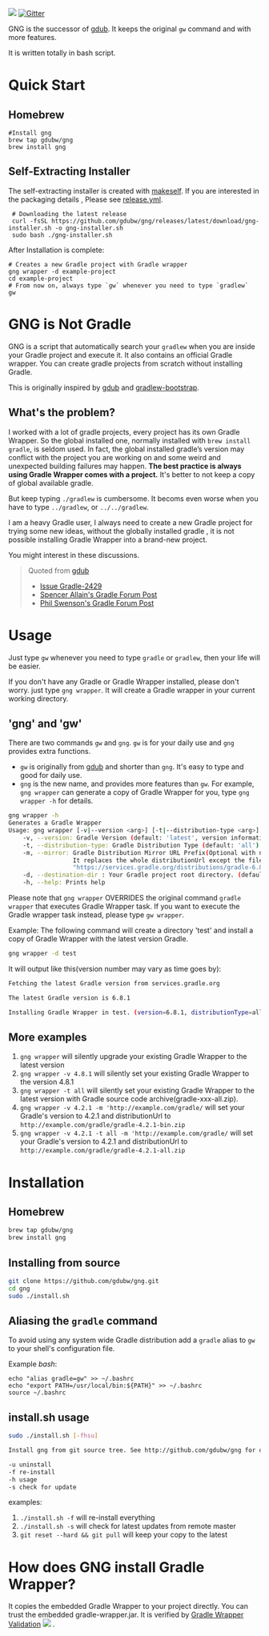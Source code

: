![](https://github.com/dantesun/gng/workflows/Validate%20Gradle%20Wrapper/badge.svg) [![Gitter](https://badges.gitter.im/gdubw/community.svg)](https://gitter.im/gdubw/community?utm_source=badge&utm_medium=badge&utm_campaign=pr-badge)

GNG is the successor of [gdub](https://www.gdub.rocks). It keeps the original `gw` command and with more features.

It is written totally in bash script.

# Quick Start

## Homebrew

```shell
#Install gng
brew tap gdubw/gng
brew install gng
```

## Self-Extracting Installer

The self-extracting installer is created with [makeself](https://github.com/megastep/makeself). If you are interested in
the packaging details , Please see [release.yml](../.github/workflows/release.yml).

```shell
 # Downloading the latest release
 curl -fsSL https://github.com/gdubw/gng/releases/latest/download/gng-installer.sh -o gng-installer.sh
 sudo bash ./gng-installer.sh
```

After Installation is complete:

```shell
# Creates a new Gradle project with Gradle wrapper
gng wrapper -d example-project
cd example-project
# From now on, always type `gw` whenever you need to type `gradlew`
gw
```

# GNG is Not Gradle

GNG is a script that automatically search your `gradlew` when you are inside your Gradle project and execute it. It also
contains an official Gradle wrapper. You can create gradle projects from scratch without installing Gradle.

This is originally inspired by [gdub](https://www.gdub.rocks/)
and [gradlew-bootstrap](https://github.com/viphe/gradlew-bootstrap).

## What's the problem?

I worked with a lot of gradle projects, every project has its own Gradle Wrapper. So the global installed one, normally
installed with `brew install gradle`, is seldom used. In fact, the global installed gradle’s version may conflict with
the project you are working on and some weird and unexpected building failures may happen. **The best practice is always
using Gradle Wrapper comes with a project.** It's better to not keep a copy of global available gradle.

But keep typing `./gradlew` is cumbersome. It becoms even worse when you have to type `../gradlew`, or `../../gradlew`.

I am a heavy Gradle user, I always need to create a new Gradle project for trying some new ideas, without the globally
installed gradle , it is not possible installing Gradle Wrapper into a brand-new project.

You might interest in these discussions.
>
> Quoted from [gdub](https://gdub.rocks)
>
> - [Issue Gradle-2429](http://issues.gradle.org/browse/Gradle-2429)
> - [Spencer Allain's Gradle Forum Post](http://gsfn.us/t/33g0l)
> - [Phil Swenson's Gradle Forum Post](http://gsfn.us/t/39h67)
>

# Usage

Just type `gw` whenever you need to type `gradle` or `gradlew`, then your life will be easier.

If you don't have any Gradle or Gradle Wrapper installed, please don't worry. just type `gng wrapper`. It will create a
Gradle wrapper in your current working directory.

## 'gng' and 'gw'

There are two commands `gw` and `gng`. `gw` is for your daily use and `gng` provides extra functions.

* `gw` is originally from [gdub](http://gdub.rocks) and shorter than `gng`. It's easy to type and good for daily use.
* `gng` is the new name, and provides more features than `gw`. For example, `gng wrapper` can generate a copy of Gradle
  Wrapper for you, type `gng wrapper -h` for details.

```bash
gng wrapper -h
Generates a Gradle Wrapper
Usage: gng wrapper [-v|--version <arg>] [-t|--distribution-type <arg>] [-m|--mirror <arg>] [-h|--help] [ -d|--destination-dir <arg>
	-v, --version: Gradle Version (default: 'latest', version information is from https://services.gradle.org/versions/current, visit https://services.gradle.org/versions/all for all available versions)
	-t, --distribution-type: Gradle Distribution Type (default: 'all')
	-m, --mirror: Gradle Distribution Mirror URL Prefix(Optional with no default value, The url prefix replaces https://services.gradle.org/distributions/)
	              It replaces the whole distributionUrl except the file part in a URL. For example, if specify '-m "https://example.com/gradle/"', then
	              "https://services.gradle.org/distributions/gradle-6.8-all.zip" will become "https://example.com/gradle/gradle-6.8-all.zip"
	-d, --destination-dir : Your Gradle project root directory. (default: 'Your current working directory retrieved using ${PWD}')
	-h, --help: Prints help
```

Please note that `gng wrapper` OVERRIDES the original command `gradle wrapper` that executes Gradle Wrapper task. If you
want to execute the Gradle wrapper task instead, please type `gw wrapper`.

Example: The following command will create a directory 'test' and install a copy of Gradle Wrapper with the latest
version Gradle.

```bash
gng wrapper -d test
```

It will output like this(version number may vary as time goes by):

```bash
Fetching the latest Gradle version from services.gradle.org

The latest Gradle version is 6.8.1

Installing Gradle Wrapper in test. (version=6.8.1, distributionType=all, mirrorUrl=<Not Specified>)
```

## More examples

1. `gng wrapper` will silently upgrade your existing Gradle Wrapper to the latest version
2. `gng wrapper -v 4.8.1` will silently set your existing Gradle Wrapper to the version 4.8.1
3. `gng wrapper -t all` will silently set your existing Gradle Wrapper to the latest version with Gradle source code
   archive(gradle-xxx-all.zip).
4. `gng wrapper -v 4.2.1 -m 'http://example.com/gradle/` will set your Gradle's version to 4.2.1 and distributionUrl
   to `http://example.com/gradle/gradle-4.2.1-bin.zip`
5. `gng wrapper -v 4.2.1 -t all -m 'http://example.com/gradle/` will set your Gradle's version to 4.2.1 and
   distributionUrl to `http://example.com/gradle/gradle-4.2.1-all.zip`

# Installation

## Homebrew

```bash
brew tap gdubw/gng
brew install gng
```

## Installing from source

```bash
git clone https://github.com/gdubw/gng.git
cd gng
sudo ./install.sh
```

## Aliasing the `gradle` command

To avoid using any system wide Gradle distribution add a `gradle` alias to `gw` to your shell's configuration file.

Example *bash*:

```text
echo "alias gradle=gw" >> ~/.bashrc
echo "export PATH=/usr/local/bin:${PATH}" >> ~/.bashrc
source ~/.bashrc
```

## install.sh usage

```bash
sudo ./install.sh [-fhsu]

Install gng from git source tree. See http://github.com/gdubw/gng for details.

-u uninstall
-f re-install
-h usage
-s check for update
```

examples:

1. `./install.sh -f` will re-install everything
2. `./install.sh -s` will check for latest updates from remote master
3. `git reset --hard && git pull` will keep your copy to the latest

# How does GNG install Gradle Wrapper?

It copies the embedded Gradle Wrapper to your project directly. You can trust the embedded gradle-wrapper.jar. It is
verified
by [Gradle Wrapper Validation](https://github.com/marketplace/actions/gradle-wrapper-validation) ![](https://github.com/dantesun/gng/workflows/Validate%20Gradle%20Wrapper/badge.svg)
.
